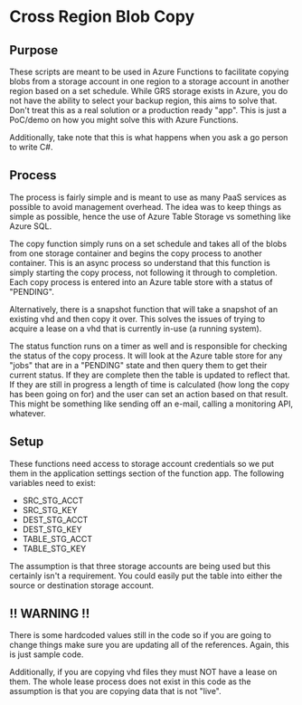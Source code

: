 # Cross Region Blob Copy

## Purpose

These scripts are meant to be used in Azure Functions to facilitate copying blobs from a storage account in one region to a storage account in another region based on a set
schedule. While GRS storage exists in Azure, you do not have the ability to select your backup region, this aims to solve that. Don't treat this as a real solution or a
production ready "app". This is just a PoC/demo on how you might solve this with Azure Functions.


Additionally, take note that this is what happens when you ask a go person to write C#.


## Process

The process is fairly simple and is meant to use as many PaaS services as possible to avoid management overhead. The idea was to keep things as simple as possible, hence
the use of Azure Table Storage vs something like Azure SQL.

The copy function simply runs on a set schedule and takes all of the blobs from one storage container and begins the copy process to another container. This is an async
process so understand that this function is simply starting the copy process, not following it through to completion. Each copy process is entered into an Azure table store
with a status of "PENDING".

Alternatively, there is a snapshot function that will take a snapshot of an existing vhd and then copy it over. This solves the issues of trying to acquire a lease on a
vhd that is currently in-use (a running system).

The status function runs on a timer as well and is responsible for checking the status of the copy process. It will look at the Azure table store for any "jobs" that are
in a "PENDING" state and then query them to get their current status. If they are complete then the table is updated to reflect that. If they are still in progress a 
length of time is calculated (how long the copy has been going on for) and the user can set an action based on that result. This might be something like sending off
an e-mail, calling a monitoring API, whatever.


## Setup

These functions need access to storage account credentials so we put them in the application settings section of the function app. The following variables need to exist:

* SRC_STG_ACCT
* SRC_STG_KEY
* DEST_STG_ACCT
* DEST_STG_KEY
* TABLE_STG_ACCT
* TABLE_STG_KEY


The assumption is that three storage accounts are being used but this certainly isn't a requirement. You could easily put the table into either the source or destination storage account.


## !! WARNING !!

There is some hardcoded values still in the code so if you are going to change things make sure you are updating all of the references. Again, this is just sample code.

Additionally, if you are copying vhd files they must NOT have a lease on them. The whole lease process does not exist in this code as the assumption is that you are copying
data that is not "live".
